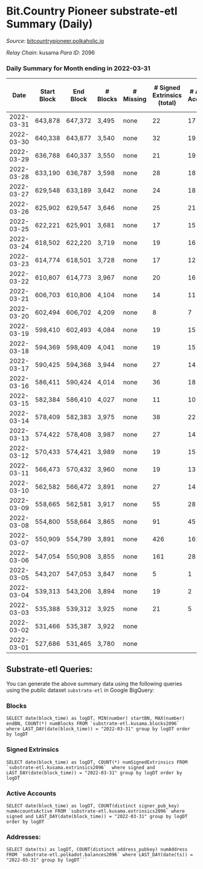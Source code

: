 # Bit.Country Pioneer substrate-etl Summary (Daily)

_Source_: [bitcountrypioneer.polkaholic.io](https://bitcountrypioneer.polkaholic.io)

*Relay Chain*: kusama
*Para ID*: 2096



### Daily Summary for Month ending in 2022-03-31


| Date | Start Block | End Block | # Blocks | # Missing | # Signed Extrinsics (total) | # Active Accounts | # Addresses with Balances | # Events | # Transfers | # XCM Transfers In | # XCM Transfers Out |
| ---- | ----------- | --------- | -------- | --------- | --------------------------- | ----------------- | ------------------------- | -------- | ----------- | ------------------ | ------------------- |
| 2022-03-31 | 643,878 | 647,372 | 3,495 | none  | 22 | 17 | 15,096 | 7,815 | 819  |   |   |
| 2022-03-30 | 640,338 | 643,877 | 3,540 | none  | 32 | 19 | 15,046 | 8,031 | 890  |   |   |
| 2022-03-29 | 636,788 | 640,337 | 3,550 | none  | 21 | 19 | 14,996 | 7,957 | 852  |   |   |
| 2022-03-28 | 633,190 | 636,787 | 3,598 | none  | 28 | 18 | 14,946 | 8,086 | 847  |   |   |
| 2022-03-27 | 629,548 | 633,189 | 3,642 | none  | 24 | 18 | 14,896 | 8,147 | 1,160  |   |   |
| 2022-03-26 | 625,902 | 629,547 | 3,646 | none  | 25 | 21 | 14,696 | 8,360 | 1,042  |   |   |
| 2022-03-25 | 622,221 | 625,901 | 3,681 | none  | 17 | 15 | 14,646 | 8,130 | 786  |   |   |
| 2022-03-24 | 618,502 | 622,220 | 3,719 | none  | 19 | 16 | 14,596 | 8,252 | 919  |   |   |
| 2022-03-23 | 614,774 | 618,501 | 3,728 | none  | 17 | 12 | 14,496 | 8,060 | 623  |   |   |
| 2022-03-22 | 610,807 | 614,773 | 3,967 | none  | 20 | 16 | 14,446 | 8,691 | 859  |   |   |
| 2022-03-21 | 606,703 | 610,806 | 4,104 | none  | 14 | 11 | 14,346 | 8,736 | 561  |   |   |
| 2022-03-20 | 602,494 | 606,702 | 4,209 | none  | 8 | 7 | 14,296 | 8,825 | 565  |   |   |
| 2022-03-19 | 598,410 | 602,493 | 4,084 | none  | 19 | 15 | 14,196 | 8,927 | 766  |   |   |
| 2022-03-18 | 594,369 | 598,409 | 4,041 | none  | 19 | 15 | 14,146 | 8,818 | 837  |   |   |
| 2022-03-17 | 590,425 | 594,368 | 3,944 | none  | 27 | 14 | 14,046 | 8,831 | 1,110  |   |   |
| 2022-03-16 | 586,411 | 590,424 | 4,014 | none  | 36 | 18 | 13,896 | 9,015 | 1,098  |   |   |
| 2022-03-15 | 582,384 | 586,410 | 4,027 | none  | 11 | 10 | 13,746 | 8,555 | 648  |   |   |
| 2022-03-14 | 578,409 | 582,383 | 3,975 | none  | 38 | 22 | 13,646 | 9,066 | 1,550  |   |   |
| 2022-03-13 | 574,422 | 578,408 | 3,987 | none  | 27 | 14 | 13,346 | 8,880 | 1,062  |   |   |
| 2022-03-12 | 570,433 | 574,421 | 3,989 | none  | 19 | 15 | 13,196 | 8,762 | 1,097  |   |   |
| 2022-03-11 | 566,473 | 570,432 | 3,960 | none  | 19 | 13 | 12,996 | 8,679 | 1,174  |   |   |
| 2022-03-10 | 562,582 | 566,472 | 3,891 | none  | 27 | 14 | 12,746 | 8,690 | 1,464  |   |   |
| 2022-03-09 | 558,665 | 562,581 | 3,917 | none  | 55 | 28 | 12,396 | 9,688 | 3,163  |   |   |
| 2022-03-08 | 554,800 | 558,664 | 3,865 | none  | 91 | 45 | 11,587 | 9,987 | 4,274  |   |   |
| 2022-03-07 | 550,909 | 554,799 | 3,891 | none  | 426 | 161 | 10,387 | 12,345 | 14,977  |   |   |
| 2022-03-06 | 547,054 | 550,908 | 3,855 | none  | 161 | 28 | 3,932 | 8,539 | 8,032  |   |   |
| 2022-03-05 | 543,207 | 547,053 | 3,847 | none  | 5 | 1 | 29 | 7,778 | 16  |   |   |
| 2022-03-04 | 539,313 | 543,206 | 3,894 | none  | 19 | 2 | 21 | 7,963 | 23  |   |   |
| 2022-03-03 | 535,388 | 539,312 | 3,925 | none  | 21 | 5 | 15 | 7,993 | 15  |   |   |
| 2022-03-02 | 531,466 | 535,387 | 3,922 | none  |  |  | 8 | 7,848 |   |   |   |
| 2022-03-01 | 527,686 | 531,465 | 3,780 | none  |  |  | 8 | 7,560 |   |   |   |

## Substrate-etl Queries:
You can generate the above summary data using the following queries using the public dataset `substrate-etl` in Google BigQuery:


### Blocks
```
SELECT date(block_time) as logDT, MIN(number) startBN, MAX(number) endBN, COUNT(*) numBlocks FROM `substrate-etl.kusama.blocks2096`  where LAST_DAY(date(block_time)) = "2022-03-31" group by logDT order by logDT
```


### Signed Extrinsics
```
SELECT date(block_time) as logDT, COUNT(*) numSignedExtrinsics FROM `substrate-etl.kusama.extrinsics2096`  where signed and LAST_DAY(date(block_time)) = "2022-03-31" group by logDT order by logDT
```


### Active Accounts
```
SELECT date(block_time) as logDT, COUNT(distinct signer_pub_key) numAccountsActive FROM `substrate-etl.kusama.extrinsics2096` where signed and LAST_DAY(date(block_time)) = "2022-03-31" group by logDT order by logDT
```


### Addresses:
```
SELECT date(ts) as logDT, COUNT(distinct address_pubkey) numAddress FROM `substrate-etl.polkadot.balances2096` where LAST_DAY(date(ts)) = "2022-03-31" group by logDT```

